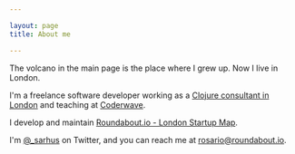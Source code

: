 ```yaml
---

layout: page
title: About me

---
```


The volcano in the main page is the place where I grew up. Now I live in London.

I'm a freelance software developer working as a <a href="http://cirneco.digital/clojure-consultants-london">Clojure consultant in London</a> and teaching at <a href="http://coderwave.com">Coderwave</a>.

I develop and maintain <a href="http://roundabout.io">Roundabout.io - London Startup Map</a>.



I'm [@_sarhus](http://twitter.com/_sarhus) on Twitter, and you can reach me
at [rosario@roundabout.io](mailto:rosario@roundbout.io).
